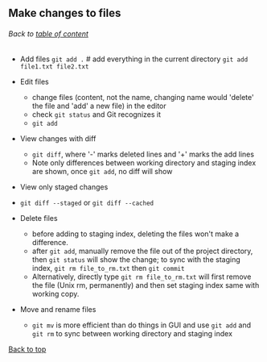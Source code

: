 ## Make changes to files
###### Back to [table of content](https://github.com/ShumzZ/LearningNotes/blob/master/Git/GitEssentialTraining-LinkedIn.MD#table-of-contents)

- Add files
  `git add .` # add everything in the current directory
  `git add file1.txt file2.txt`

- Edit files
  - change files (content, not the name, changing name would 'delete' the file and 'add' a new file) in the editor
  - check  `git status` and Git recognizes it
  - `git add`

- View changes with diff
  - `git diff`, where '-' marks deleted lines and '+' marks the add lines
  - Note only differences between working directory and staging index are shown, once `git add`, no diff will show

-  View only staged changes
  - `git diff --staged` or `git diff --cached`

- Delete files
  - before adding to staging index, deleting the files won't make a difference.
  - after `git add`, manually remove the file out of the project directory, then `git status` will show the change; to sync with the staging index, `git rm file_to_rm.txt` then  `git commit`
  - Alternatively, directly type `git rm file_to_rm.txt` will first remove the file (Unix rm, permanently) and then set staging index same with working copy.

- Move and rename files
  - `git mv` is more efficient than do things in GUI and use `git add` and `git rm` to sync between working directory and staging index


[Back to top](#make-changes-to-files)
